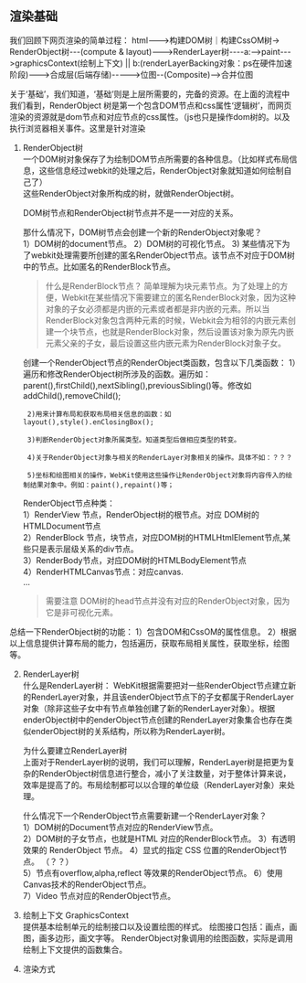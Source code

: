 ## 渲染基础
我们回顾下网页渲染的简单过程：
html--->构建DOM树｜构建CssOM树-> RenderObject树---(compute & layout)--->RenderLayer树----a:-->paint--->graphicsContext(绘制上下文)   ||   b:(renderLayerBacking对象：ps在硬件加速阶段)--->合成层(后端存储)----->位图--(Composite)-->合并位图

关于‘基础’，我们知道，‘基础’则是上层所需要的，完备的资源。在上面的流程中我们看到，RenderObject 树是第一个包含DOM节点和css属性‘逻辑树’，而网页渲染的资源就是dom节点和对应节点的css属性。（js也只是操作dom树的。以及执行浏览器相关事件。这里是针对渲染   


1. RenderObject树   
    一个DOM树对象保存了为绘制DOM节点所需要的各种信息。（比如样式布局信息，这些信息经过webkit的处理之后，RenderObject对象就知道如何绘制自己了）    
    这些RenderObject对象所构成的树，就做RenderObject树。  

    DOM树节点和RenderObject树节点并不是一一对应的关系。  

    那什么情况下，DOM树节点会创建一个新的RenderObject对象呢？   
    1）DOM树的document节点。
    2）DOM树的可视化节点。
    3) 某些情况下为了webkit处理需要所创建的匿名RenderObject节点。该节点不对应于DOM树中的节点。比如匿名的RenderBlock节点。

    > 什么是RenderBlock节点？
        简单理解为块元素节点。为了处理上的方便，Webkit在某些情况下需要建立的匿名RenderBlock对象，因为这种对象的子女必须都是内嵌的元素或者都是非内嵌的元素。所以当RenderBlock对象包含两种元素的时候，Webkit会为相邻的内嵌元素创建一个块节点，也就是RenderBlock对象，然后设置该对象为原先内嵌元素父亲的子女，最后设置这些内嵌元素为RenderBlock对象子女。


    创建一个RenderObject节点的RenderObject类函数，包含以下几类函数：
        1）遍历和修改RenderObject树所涉及的函数。遍历如：parent(),firstChild(),nextSibling(),previousSibling()等。修改如addChild(),removeChild();    

        2)用来计算布局和获取布局相关信息的函数：如layout(),style().enClosingBox();  

        3)判断RenderObject对象所属类型。知道类型后做相应类型的转变。   

        4)关于RenderObject对象与相关的RenderLayer对象相关的操作。具体不如：？？？   

        5)坐标和绘图相关的操作，WebKit使用这些操作让RenderObject对象将内容传入的绘制结果对象中。例如：paint(),repaint()等；  


    RenderObject节点种类：  
        1）RenderView 节点，RenderObject树的根节点。对应 DOM树的HTMLDocument节点    
        2）RenderBlock 节点，块节点，对应DOM树的HTMLHtmlElement节点,某些只是表示层级关系的div节点。   
        3）RenderBody节点，对应DOM树的HTMLBodyElement节点    
        4）RenderHTMLCanvas节点：对应canvas.   
        ...
    > 需要注意 DOM树的head节点并没有对应的RenderObject对象，因为它是非可视化元素。

总结一下RenderObject树的功能：
 1）包含DOM和CssOM的属性信息。
 2）根据以上信息提供计算布局的能力，包括遍历，获取布局相关属性，获取坐标，绘图等。


2. RenderLayer树  
 什么是RenderLayer树：
    WebKit根据需要把对一些RenderObject节点建立新的RenderLayer对象，并且该enderObject节点下的子女都属于RenderLayer对象（除非这些子女中有节点单独创建了新的RenderLayer对象）。根据enderObject树中的enderObject节点创建的RenderLayer对象集合也存在类似enderObject树的关系结构，所以称为RenderLayer树。   


    为什么要建立RenderLayer树   
        上面对于RenderLayer树的说明，我们可以理解，RenderLayer树是把更为复杂的RenderObject树信息进行整合，减小了关注数量，对于整体计算来说，效率是提高了的。布局绘制都可以以合理的单位级（RenderLayer对象）来处理。


    什么情况下一个RenderObject节点需要新建一个RenderLayer对象？   
    1）DOM树的Document节点对应的RenderView节点。  
    2）DOM树的子女节点，也就是HTML 对应的RenderBlock节点。
    3）有透明效果的 RenderObject 节点。
    4）显式的指定 CSS 位置的RenderObject节点。 （？？）  
    5）节点有overflow,alpha,reflect 等效果的RenderObject节点。
    6）使用Canvas技术的RenderObject节点。   
    7）Video 节点对应的RenderObject节点。  


3. 绘制上下文  GraphicsContext  
    提供基本绘制单元的绘制接口以及设置绘图的样式。 
    绘图接口包括：画点，画图，画多边形，画文字等。
    RenderObject对象调用的绘图函数，实际是调用绘制上下文提供的函数集合。

4. 渲染方式